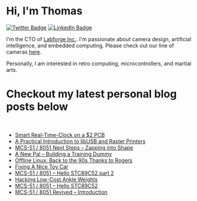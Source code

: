 # Hi, I'm Thomas 

[![Twitter Badge](https://img.shields.io/badge/Twitter-Profile-informational?style=flat&logo=twitter&logoColor=white&color=1CA2F1)](https://twitter.com/treideme1)
[![LinkedIn Badge](https://img.shields.io/badge/LinkedIn-Profile-informational?style=flat&logo=linkedin&logoColor=white&color=0D76A8)](https://www.linkedin.com/in/thomasreidemeister/)

I'm the CTO of [Labforge Inc.](https://labforge.ca). I'm passionate about camera design, artificial intelligence, and embedded computing. Please check out our line of cameras [here](https://www.labforge.ca/features-bottlenose/).

Personally, I am interested in retro computing, microcontrollers, and martial arts. 

# Checkout my latest personal blog posts below

<br>

<!-- BLOG-POST-LIST:START -->
- [Smart Real-Time-Clock on a $2 PCB](https://www.reidemeister.com/?p=565)
- [A Practical Introduction to libUSB and Raster Printers](https://www.reidemeister.com/?p=544)
- [MCS-51 / 8051 Next Steps – Zapping into Shape](https://www.reidemeister.com/?p=528)
- [A New Pal – Building a Training Dummy](https://www.reidemeister.com/?p=507)
- [Offline Linux: Back to the 90s Thanks to Rogers](https://www.reidemeister.com/?p=474)
- [Fixing A Nice Toy Car](https://www.reidemeister.com/?p=465)
- [MCS-51 / 8051 – Hello STC89C52 part 2](https://www.reidemeister.com/?p=449)
- [Hacking Low-Cost Ankle Weights](https://www.reidemeister.com/?p=429)
- [MCS-51 / 8051 – Hello STC89C52](https://www.reidemeister.com/?p=395)
- [MCS-51 / 8051 Revived – Introduction](https://www.reidemeister.com/?p=295)
<!-- BLOG-POST-LIST:END --> 

<br>
